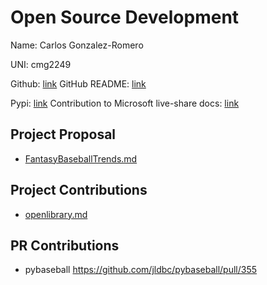 # Open Source Development

Name: Carlos Gonzalez-Romero

UNI: cmg2249

Github: [link](https://github.com/Cargo1284)
GitHub README: [link](https://github.com/Cargo1284/Cargo1284/blob/main/README.md)

Pypi: [link](https://pypi.org/user/cargo1284/)
Contribution to Microsoft live-share docs: [link](https://github.com/MicrosoftDocs/live-share/pull/4897)

## Project Proposal

- [FantasyBaseballTrends.md](../projects/python/FantasyBaseballTrends.md)

## Project Contributions

- [openlibrary.md](../projects/python/openlibrary.md)

## PR Contributions 
- pybaseball https://github.com/jldbc/pybaseball/pull/355
